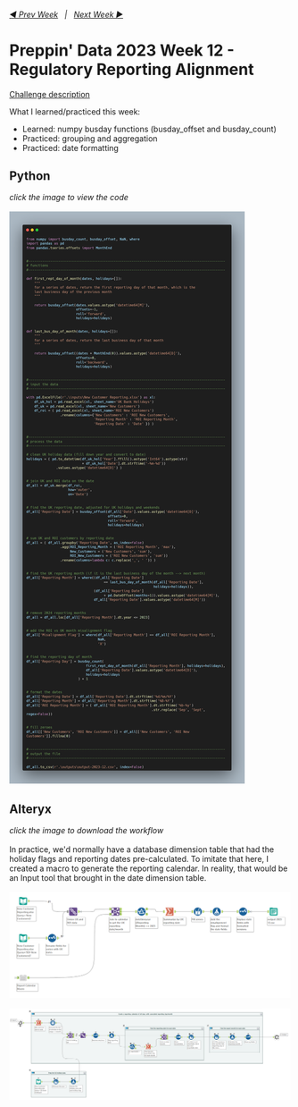 <h6><a href="..\preppin-data-2023-11\README.md">◀  Prev Week</a>&nbsp;&nbsp;&nbsp;|&nbsp;&nbsp;&nbsp;<a href="..\preppin-data-2023-13\README.md">Next Week  ▶</a></h6>

# Preppin' Data 2023 Week 12 - Regulatory Reporting Alignment

[Challenge description](https://preppindata.blogspot.com/2023/03/2023-week-12-regulatory-reporting.html)

What I learned/practiced this week:
* Learned: numpy busday functions (busday_offset and busday_count)
* Practiced: grouping and aggregation
* Practiced: date formatting

## Python
<i>click the image to view the code</i><br>
<br>
<a href="preppin-data-2023-12.py">
<img src="img-python-code-2023-12.png?raw=true" alt="Python code">
</a>

## Alteryx
<i>click the image to download the workflow</i><br>
<br>
In practice, we'd normally have a database dimension table that had the holiday flags and reporting dates pre-calculated. To imitate that here, I created a macro to generate the reporting calendar. In reality, that would be an Input tool that brought in the date dimension table.
<br>
<br>
<a href="preppin-data-2023-12.yxzp">
<img src="img-alteryx-2023-12.png?raw=true" alt="Alteryx workflow">
</a>
<br>
<br>
<a href="preppin-data-2023-12.yxzp">
<img src="img-alteryx-2023-12-macro.png?raw=true" alt="Alteryx workflow">
</a>